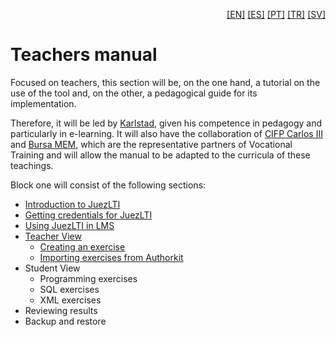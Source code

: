 <p align="right">
  <a href="README.md">[EN]</a>
  <a href="README_es.md">[ES]</a>
  <a href="README_pt.md">[PT]</a>
  <a href="README_tr.md">[TR]</a>
  <a href="README_sv.md">[SV]</a>
</p>

# Teachers manual

Focused on teachers, this section will be, on the one hand, a tutorial on the use of the tool and, on the other, a pedagogical guide for its implementation. 

Therefore, it will be led by [Karlstad](http://www.kau.se/), given his competence in pedagogy and particularly in e-learning. It will also have the collaboration of [CIFP Carlos III](https://cifpcarlos3.es/) and [Bursa MEM](http://bursa.meb.gov.tr/), which are the representative partners of Vocational Training and will allow the manual to be adapted to the curricula of these teachings.

Block one will consist of the following sections:

- [Introduction to JuezLTI](en/introJuezLTI.md)
- [Getting credentials for JuezLTI](en/gettingCredentials.md)
- [Using JuezLTI in LMS](en/usingInMoodle.md)
- [Teacher View](en/teacherView)
  - [Creating an exercise](en/teacherView#creating-an-exercise)
  - [Importing exercises from Authorkit](en/teacherView#importing-exercises-from-authorkit)
- Student View
  - Programming exercises
  - SQL exercises
  - XML exercises
- Reviewing results
- Backup and restore

